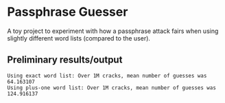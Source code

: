 # Passphrase Guesser

A toy project to experiment with how a passphrase attack fairs when using slightly different word lists (compared to the user).

## Preliminary results/output

```
Using exact word list: Over 1M cracks, mean number of guesses was 64.163107
Using plus-one word list: Over 1M cracks, mean number of guesses was 124.916137
```
